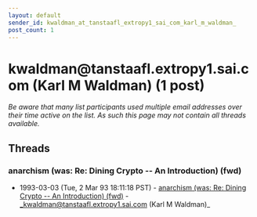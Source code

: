 ```yaml
---
layout: default
sender_id: kwaldman_at_tanstaafl_extropy1_sai_com_karl_m_waldman_
post_count: 1
---
```


# kwaldman<span>@</span>tanstaafl.extropy1.sai.com (Karl M Waldman) (1 post)

_Be aware that many list participants used multiple email addresses over their time active on the list. As such this page may not contain all threads available._

## Threads

### anarchism (was: Re: Dining Crypto -- An Introduction) (fwd)
+ 1993-03-03 (Tue, 2 Mar 93 18:11:18 PST) - [anarchism (was: Re: Dining Crypto -- An Introduction) (fwd)](/archive/1993/03/3b76583861d1f3b1bb9fefd1cf17552e206915da5170ec003b9dd102910da318) - _kwaldman@tanstaafl.extropy1.sai.com (Karl M Waldman)_

